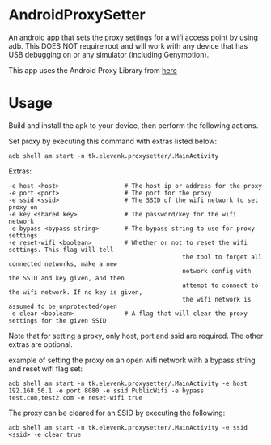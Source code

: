 # AndroidProxySetter
An android app that sets the proxy settings for a wifi access point by using adb. 
This DOES NOT require root and will work with any device that has USB debugging on or any simulator (including Genymotion).

This app uses the Android Proxy Library from [here](https://github.com/shouldit/android-proxy/tree/master/android-proxy-library)

# Usage

Build and install the apk to your device, then perform the following actions. 

Set proxy by executing this command with extras listed below:

	adb shell am start -n tk.elevenk.proxysetter/.MainActivity
	
Extras:

	-e host <host>					# The host ip or address for the proxy
	-e port <port>					# The port for the proxy
	-e ssid <ssid>					# The SSID of the wifi network to set proxy on
	-e key <shared key>				# The password/key for the wifi network
	-e bypass <bypass string>		# The bypass string to use for proxy settings
	-e reset-wifi <boolean>			# Whether or not to reset the wifi settings. This flag will tell
													the tool to forget all connected networks, make a new
													network config with the SSID and key given, and then
													attempt to connect to the wifi network. If no key is given,
													the wifi network is assumed to be unprotected/open
	-e clear <boolean>				# A flag that will clear the proxy settings for the given SSID
	
Note that for setting a proxy, only host, port and ssid are required. The other extras are optional.
    
example of setting the proxy on an open wifi network with a bypass string and reset wifi flag set:

	adb shell am start -n tk.elevenk.proxysetter/.MainActivity -e host 192.168.56.1 -e port 8080 -e ssid PublicWifi -e bypass test.com,test2.com -e reset-wifi true

The proxy can be cleared for an SSID by executing the following:

	adb shell am start -n tk.elevenk.proxysetter/.MainActivity -e ssid <ssid> -e clear true
